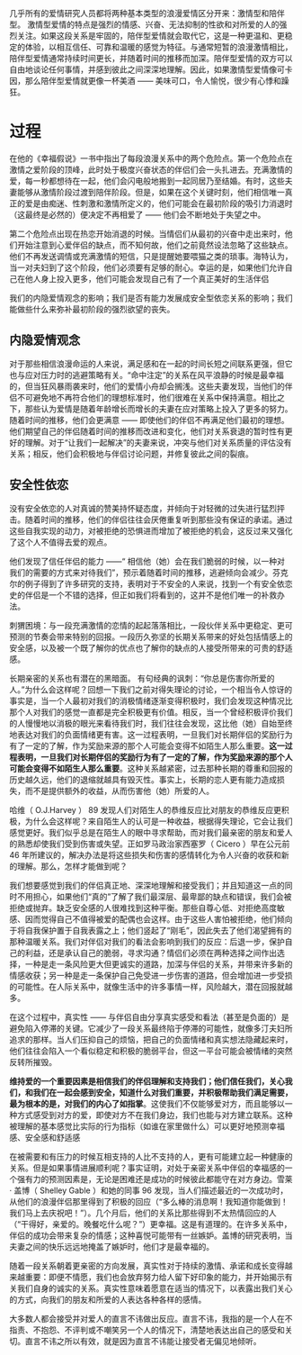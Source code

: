 
几乎所有的爱情研究人员都将两种基本类型的浪漫爱情区分开来：激情型和陪伴型。 激情型爱情的特点是强烈的情感、兴奋、无法抑制的性欲和对所爱的人的强烈关注。如果这段关系是牢固的，陪伴型爱情就会取代它，这是一种更温和、更稳定的体验，以相互信任、可靠和温暖的感觉为特征。与通常短暂的浪漫激情相比，陪伴型爱情通常持续时间更长，并随着时间的推移而加深。陪伴型爱情的双方可以自由地谈论任何事情，并感到彼此之间深深地理解。因此，如果激情型爱情像可卡因，那么陪伴型爱情就更像一杯美酒 —— 美味可口，令人愉悦，很少有心悸和躁狂。

# 过程

在他的《幸福假说》一书中指出了每段浪漫关系中的两个危险点。第一个危险点在激情之爱阶段的顶峰，此时处于极度兴奋状态的伴侣们会一头扎进去。充满激情的爱，每一秒都想待在一起，他们会闪电般地搬到一起同居乃至结婚。有时，这些夫妻能够从激情阶段过渡到陪伴阶段。但是，如果在这个关键时刻，他们相信唯一真正的爱是由痴迷、性刺激和激情所定义的，他们可能会在最初阶段的吸引力消退时（这最终是必然的）便决定不再相爱了 —— 他们会不断地处于失望之中。

第二个危险点出现在热恋开始消退的时候。当情侣们从最初的兴奋中走出来时，他们开始注意到心爱伴侣的缺点，而不知何故，他们之前竟然设法忽略了这些缺点。他们不再发送调情或充满激情的短信，只是提醒她要喂猫之类的琐事。海特认为，当一对夫妇到了这个阶段，他们必须要有足够的耐心。幸运的是，如果他们允许自己在他人身上投入更多，他们可能会发现自己有了一个真正美好的生活伴侣

我们的内隐爱情观念的影响；我们是否有能力发展成安全型依恋关系的影响；我们能做些什么来弥补最初阶段的强烈欲望的丧失。

## 内隐爱情观念

对于那些相信浪漫命运的人来说，满足感和在一起的时间长短之间联系更强，但它也与应对压力时的逃避策略有关。“命中注定”的关系在风平浪静的时候是最幸福的，但当狂风暴雨袭来时，他们的爱情小舟却会搁浅。这些夫妻发现，当他们的伴侣不可避免地不再符合他们的理想标准时，他们很难在关系中保持满意。相比之下，那些认为爱情是随着年龄增长而增长的夫妻在应对策略上投入了更多的努力。随着时间的推移，他们会更满意 —— 即使他们的伴侣不再满足他们最初的理想。他们期望自己的伴侣随着时间的推移而改进和变化，他们对关系衰退的暂时性有更好的理解。对于“让我们一起解决”的夫妻来说，冲突与他们对关系质量的评估没有关系；相反，他们会积极地与伴侣讨论问题，并修复彼此之间的裂痕。

## 安全性依恋

没有安全依恋的人对真诚的赞美持怀疑态度，并倾向于对轻微的过失进行猛烈抨击。随着时间的推移，他们的伴侣往往会厌倦重复听到那些没有保证的承诺。通过这些自我实现的动力，对被拒绝的恐惧进而增加了被拒绝的机会，这反过来又强化了这个人不值得去爱的观点。

他们发现了信任伴侣的能力 ——“ 相信他（她）会在我们脆弱的时候，以一种对我们的需要的方式来对待我们”，预示着随着时间的推移，逃避倾向会减少。芬克尔的例子得到了许多研究的支持，表明对于不安全的人来说，找到一个有安全依恋史的伴侣是一个不错的选择，但正如我们将看到的，这并不是他们唯一的补救办法。

刺猬困境：与一段充满激情的恋情的起起落落相比，一段伙伴关系中更稳定、更可预测的节奏会带来特别的回报。一段历久弥坚的长期关系带来的好处包括情感上的安全感，以及被一个既了解你的优点也了解你的缺点的人接受所带来的可贵的舒适感。

长期亲密的关系也有潜在的黑暗面。 有句经典的讽刺：“你总是伤害你所爱的人。”为什么会这样呢？回想一下我们之前对得失理论的讨论，一个相当令人惊讶的事实是，当一个人最初对我们的消极情绪逐渐变得积极时，我们会发现这种情况比那个人对我们的感觉一直都是完全积极更有价值。相反，当一个曾经积极评价我们的人慢慢地以消极的眼光来看待我们时，我们往往会发现，这比他（她）自始至终地表达对我们的负面情绪更有害。这一过程表明，一旦我们对长期伴侣的奖励行为有了一定的了解，作为奖励来源的那个人可能会变得不如陌生人那么重要。**这一过程表明，一旦我们对长期伴侣的奖励行为有了一定的了解，作为奖励来源的那个人可能会变得不如陌生人那么重要**。这种关系越紧密，过去那种长期的尊重和回报的历史越久远，他们的退缩就越具有毁灭性。事实上，长期的恋人更有能力造成损失，而不是提供额外的收益，从而伤害他（她）所爱的人。

哈维（ O.J.Harvey ） 89 发现人们对陌生人的恭维反应比对朋友的恭维反应更积极，为什么会这样呢？来自陌生人的认可是一种收益，根据得失理论，它会让我们感觉更好。我们似乎总是在陌生人的眼中寻求帮助，而对我们最亲密的朋友和爱人的熟悉却使我们受到伤害或失望。正如罗马政治家西塞罗（ Cicero ）早在公元前 46 年所建议的，解决办法是将这些损失和伤害的感情转化为令人兴奋的收获和新的理解。那么，怎样才能做到呢？

我们想要感觉到我们的伴侣真正地、深深地理解和接受我们；并且知道这一点的同时不用担心，如果他们“真的”了解了我们最深层、最卑鄙的缺点和错误，我们会被拒绝或抛弃。缺乏安全感的人很难找到这种平衡。那些自尊心低、对拒绝高度敏感、因而觉得自己不值得被爱的配偶也会这样。由于这些人害怕被拒绝，他们倾向于将自我保护置于自我表露之上；他们竖起了“刚毛”，因此失去了他们渴望拥有的那种温暖关系。我们对伴侣对我们的看法会影响到我们的反应：后退一步，保护自己的利益，还是承认自己的脆弱，寻求沟通？情侣们必须在两种选择之间作出选择，一种是走一条风险更大但更诚实的道路，加深与伴侣的关系，并带来许多新的情感收获；另一种是走一条保护自己免受进一步伤害的道路，但会增加进一步受损的可能性。在人际关系中，就像生活中的许多事情一样，风险越大，潜在回报就越多。

在这个过程中，真实性 —— 与伴侣自由分享真实感受和看法（甚至是负面的）是避免陷入停滞的关键。它减少了一段关系最终陷于停滞的可能性，就像多汀夫妇所追求的那样。当人们压抑自己的烦恼，把自己的负面情绪和真实想法隐藏起来时，他们往往会陷入一个看似稳定和积极的脆弱平台，但这一平台可能会被情绪的突然反转所摧毁。

**维持爱的一个重要因素是相信我们的伴侣理解和支持我们；他们信任我们，关心我们，和我们在一起会感到安全，知道什么对我们重要，并积极帮助我们满足需要，最为根本的是，对我们的内心了如指掌**。这使我们不仅能够爱对方，而且能够以一种方式感受到对方的爱，即使对方不在我们身边，我们也能与对方建立联系。这种被理解的基本感觉比实际的行为指标（如谁在家里做什么）可以更好地预测幸福感、安全感和舒适感

在被需要和有压力的时候互相支持的人比不支持的人，更有可能建立起一种健康的关系。但是如果事情进展顺利呢？事实证明，对处于亲密关系中伴侣的幸福感的一个强有力的预测因素是，无论是困难还是成功的时候彼此都能守在对方身边。雪莱 · 盖博（ Shelley Gable ）和她的同事 96 发现，当人们描述最近的一次成功时，从他们的浪漫伴侣那里得到了积极的回应（“多么棒的消息啊！我知道你能做到！我们马上去庆祝吧！”）。几个月后，他们的关系比那些得到不太热情回应的人（“干得好，亲爱的。晚餐吃什么呢？”）更幸福。这是有道理的。在许多关系中，伴侣的成功会带来复杂的情感；这种喜悦可能带有一丝嫉妒。盖博的研究表明，当夫妻之间的快乐远远地掩盖了嫉妒时，他们才是最幸福的。

随着一段关系朝着更亲密的方向发展，真实性对于持续的激情、承诺和成长变得越来越重要：即便不情愿，我们也会放弃努力给人留下好印象的能力，并开始揭示有关我们自身的诚实的关系。真实性意味着愿意在适当的情况下，以表露出我们关心的方式，向我们的朋友和所爱的人表达各种各样的感情。

大多数人都会接受并对爱人的直言不讳做出反应。直言不讳，我指的是一个人在不指责、不抱怨、不评判或不嘲笑另一个人的情况下，清楚地表达出自己的感受和关切。直言不讳之所以有效，就是因为直言不讳能让接受者无偏见地倾听。